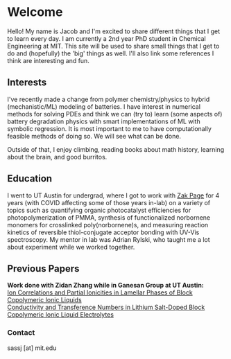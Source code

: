 # Welcome
Hello! My name is Jacob and I'm excited to share different things that I get to learn every day. I am currently a 2nd year PhD student in Chemical Engineering at MIT. This site will be used to share small things that I get to do and (hopefully) the 'big' things as well. I'll also link some references I think are interesting and fun.

## Interests
I've recently made a change from polymer chemistry/physics to hybrid (mechanistic/ML) modeling of batteries. I have interest in numerical methods for solving PDEs and think we can (try to) learn (some aspects of) battery degradation physics with smart implementations of ML with symbolic regression. It is most important to me to have computationally feasible methods of doing so. We will see what can be done.

Outside of that, I enjoy climbing, reading books about math history, learning about the brain, and good burritos.

## Education
I went to UT Austin for undergrad, where I got to work with [Zak Page](https://www.zpagegroup.com/) for 4 years (with COVID affecting some of those years in-lab) on a variety of topics such as quantifying organic photocatalyst efficiencies for photopolymerization of PMMA, synthesis of functionalized norbornene monomers for crosslinked poly(norbornene)s, and measuring reaction kinetics of reversible thiol-conjugate acceptor bonding with UV-Vis spectroscopy. My mentor in lab was Adrian Rylski, who taught me a lot about experiment while we worked together.  

## Previous Papers
**Work done with Zidan Zhang while in Ganesan Group at UT Austin:**  
[Ion Correlations and Partial Ionicities in Lamellar Phases of Block Copolymeric Ionic Liquids](https://doi.org/10.1021/acsmacrolett.2c00401)  
[Conductivity and Transference Numbers in Lithium Salt-Doped Block Copolymeric Ionic Liquid Electrolytes](https://doi.org/10.1021/acs.macromol.3c01791)  

### Contact
sassj \[at\] mit.edu
